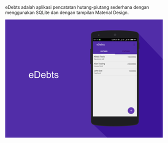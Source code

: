 eDebts adalah aplikasi pencatatan hutang-piutang sederhana dengan menggunakan SQLite dan dengan tampilan Material Design.

![alt tag](https://raw.githubusercontent.com/imammuhtadi/eDebts/master/app/src/main/res/drawable/eDebts%20mockup.png)
